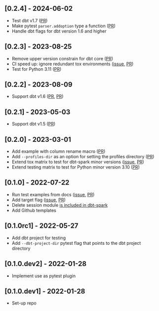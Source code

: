## [0.2.4] - 2024-06-02

- Test dbt v1.7 ([PR](https://github.com/godatadriven/pytest-dbt-core/pull/48))
- Make pytest `parser.addoption` type a function ([PR](https://github.com/godatadriven/pytest-dbt-core/pull/51))
- Handle dbt flags for dbt version 1.6 and higher

## [0.2.3] - 2023-08-25

- Remove upper version constrain for dbt core ([PR](https://github.com/godatadriven/pytest-dbt-core/pull/43))
- CI speed up: ignore redundant tox environments ([issue](https://github.com/godatadriven/pytest-dbt-core/issues/44), [PR](https://github.com/godatadriven/pytest-dbt-core/pull/45))
- Test for Python 3.11 ([PR](https://github.com/godatadriven/pytest-dbt-core/pull/41))

## [0.2.2] - 2023-08-09

- Support dbt v1.6 ([PR](https://github.com/godatadriven/pytest-dbt-core/pull/37), [PR](https://github.com/godatadriven/pytest-dbt-core/pull/38))

## [0.2.1] - 2023-05-03

- Support dbt v1.5 ([PR](https://github.com/godatadriven/pytest-dbt-core/pull/34))

## [0.2.0] - 2023-03-01

- Add example with column rename macro ([PR](https://github.com/godatadriven/pytest-dbt-core/pull/19))
- Add `--profiles-dir` as an option for setting the profiles directory ([PR](https://github.com/godatadriven/pytest-dbt-core/pull/25))
- Extend tox matrix to test for dbt-spark minor versions ([issue](https://github.com/godatadriven/pytest-dbt-core/issues/28), [PR](https://github.com/godatadriven/pytest-dbt-core/pull/29))
- Extend testing matrix to test for Python minor version 3.10 ([PR](https://github.com/godatadriven/pytest-dbt-core/pull/30))

## [0.1.0] - 2022-07-22

- Run test examples from docs ([issue](https://github.com/godatadriven/pytest-dbt-core/issues/14), [PR](https://github.com/godatadriven/pytest-dbt-core/pull/17))
- Add target flag ([issue](https://github.com/godatadriven/pytest-dbt-core/issues/11), [PR](https://github.com/godatadriven/pytest-dbt-core/pull/13))
- Delete session module [is included in dbt-spark](https://github.com/dbt-labs/dbt-spark/issues/272)
- Add Github templates

## [0.1.0rc1] - 2022-05-27

- Add dbt project for testing
- Add `--dbt-project-dir` pytest flag that points to the dbt project directory

## [0.1.0.dev2] - 2022-01-28

- Implement use as pytest plugin

## [0.1.0.dev1] - 2022-01-28

- Set-up repo

